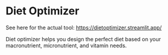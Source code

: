 # Diet Optimizer
See here for the actual tool:
https://dietoptimizer.streamlit.app/


Diet optimizer helps you design the perfect diet based on your macronutrient, micronutrient, and vitamin needs.
